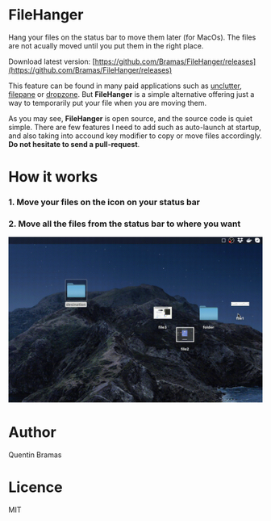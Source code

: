 # FileHanger
Hang your files on the status bar to move them later (for MacOs). The files are not acually moved until you put them in the right place.

Download latest version: [https://github.com/Bramas/FileHanger/releases](https://github.com/Bramas/FileHanger/releases)

This feature can be found in many paid applications such as [unclutter](https://unclutterapp.com),  [filepane](https://mymixapps.com/filepane) or [dropzone](https://aptonic.com). But **FileHanger** is a simple alternative offering just a way to temporarily put your file when you are moving them.

As you may see, **FileHanger** is open source, and the source code is quiet simple. There are few features I need to add such as auto-launch at startup, and also taking into accound key modifier to copy or move files accordingly. **Do not hesitate to send a pull-request**.

# How it works
### 1. Move your files on the icon on your status bar


### 2. Move all the files from the status bar to where you want


![](./screenRecord.gif)

# Author
Quentin Bramas

# Licence
MIT
